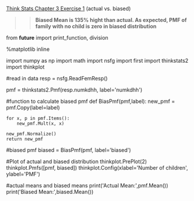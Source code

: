 [Think Stats Chapter 3 Exercise 1](http://greenteapress.com/thinkstats2/html/thinkstats2004.html#toc31) (actual vs. biased)

>> **Biased Mean is 135% hight than actual.  As expected, PMF of family with no child is zero in biased distribution**

from __future__ import print_function, division

%matplotlib inline

import numpy as np
import math
import nsfg
import first
import thinkstats2
import thinkplot

#read in data
resp = nsfg.ReadFemResp()

pmf = thinkstats2.Pmf(resp.numkdhh, label='numkdhh')

#function to calculate biased pmf
def BiasPmf(pmf,label):
    new_pmf = pmf.Copy(label=label)
    
    for x, p in pmf.Items():
        new_pmf.Mult(x, x)
        
    new_pmf.Normalize()
    return new_pmf

#biased pmf
biased = BiasPmf(pmf, label='biased')

#Plot of actual and biased distribution
thinkplot.PrePlot(2)
thinkplot.Pmfs([pmf, biased])
thinkplot.Config(xlabel='Number of children', ylabel='PMF')

#actual means and biased means
print('Actual Mean:',pmf.Mean())
print('Biased Mean:',biased.Mean())